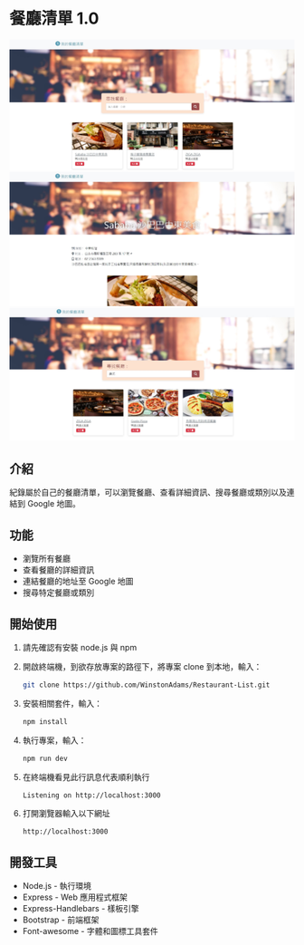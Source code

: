 # 餐廳清單 1.0

![Index page about Restaurant List](./public/image/snapshot1.jpg)
![Show page about Restaurant List](./public/image/snapshot2.jpg)
![Search page about Restaurant List](./public/image/snapshot3.jpg)

## 介紹

紀錄屬於自己的餐廳清單，可以瀏覽餐廳、查看詳細資訊、搜尋餐廳或類別以及連結到 Google 地圖。

## 功能

- 瀏覽所有餐廳
- 查看餐廳的詳細資訊
- 連結餐廳的地址至 Google 地圖
- 搜尋特定餐廳或類別

## 開始使用

1. 請先確認有安裝 node.js 與 npm
2. 開啟終端機，到欲存放專案的路徑下，將專案 clone 到本地，輸入：

   ```bash
   git clone https://github.com/WinstonAdams/Restaurant-List.git
   ```
   
3. 安裝相關套件，輸入：

   ```bash
   npm install
   ```

4. 執行專案，輸入：

   ```bash
   npm run dev
   ```

5. 在終端機看見此行訊息代表順利執行

   ```bash
   Listening on http://localhost:3000
   ```
   
6. 打開瀏覽器輸入以下網址

   ```bash
   http://localhost:3000
   ```
   


## 開發工具

- Node.js - 執行環境
- Express - Web 應用程式框架
- Express-Handlebars - 樣板引擎
- Bootstrap - 前端框架
- Font-awesome - 字體和圖標工具套件
